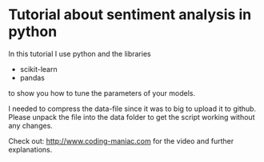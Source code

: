 Tutorial about sentiment analysis in python
===========================================

In this tutorial I use python and the libraries
* scikit-learn
* pandas

to show you how to tune the parameters of your models.

I needed to compress the data-file since it was to big to upload it to github.
Please unpack the file into the data folder to get the script working without any changes.

Check out: http://www.coding-maniac.com for the video and further explanations.